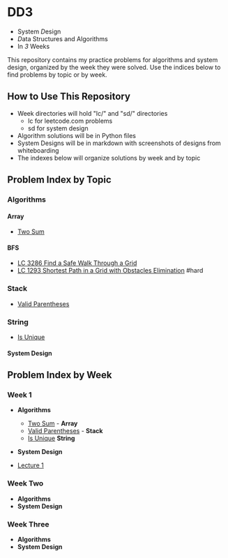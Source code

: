 # DD3

- System *D*esign
- *D*ata Structures and Algorithms
- In *3* Weeks

This repository contains my practice problems for algorithms and system design, organized by the week they were solved.
Use the indices below to find problems by topic or by week.

## How to Use This Repository

- Week directories will hold "lc/" and "sd/" directories
    - lc for leetcode.com problems
    - sd for system design
- Algorithm solutions will be in Python files
- System Designs will be in markdown with screenshots of designs from whiteboarding
- The indexes below will organize solutions by week and by topic

## Problem Index by Topic

### Algorithms

#### Array

- [Two Sum](week1/lc/two_sum.py)

#### BFS

- [LC 3286 Find a Safe Walk Through a Grid](week1/lc/3286.py)
- [LC 1293 Shortest Path in a Grid with Obstacles Elimination](week1/lc/1293.py) #hard

### Stack

- [Valid Parentheses](week1/lc/valid_parentheses.py)

### String

- [Is Unique](week1/ctci/is_unique/question.md)

#### System Design

## Problem Index by Week

### Week 1

- **Algorithms**
    - [Two Sum](week1/lc/two_sum.py) - **Array**
    - [Valid Parentheses](week1/lc/valid_parentheses.py) - **Stack**
    - [Is Unique](week1/ctci/is_unique/question.md) **String**

- **System Design**
- [Lecture 1](notes/sd_lecture_notes.md#lecture-1-how-to-system-design)

### Week Two

- **Algorithms**
- **System Design**

### Week Three

- **Algorithms**
- **System Design**